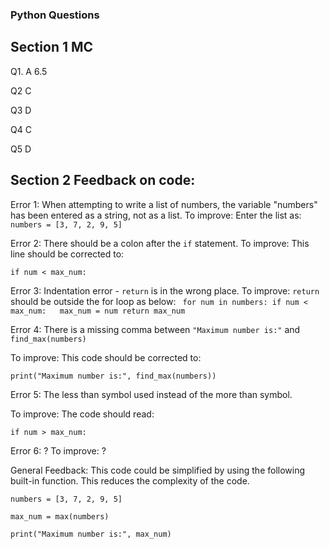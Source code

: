 ### Python Questions 

## Section 1 MC
Q1. A 6.5

Q2  C

Q3  D 

Q4  C 

Q5  D 

## Section 2 Feedback on code: 

Error 1: When attempting to write a list of numbers, the variable "numbers" has been entered as a 
string, not as a list. 
To improve: Enter the list as: 
`numbers = [3, 7, 2, 9, 5]`

Error 2:  There should be a colon after the `if` statement. 
To improve: This line should be corrected to: 

`if num < max_num:`

Error 3: Indentation error - `return` is in the wrong place. 
To improve: `return` should be outside the for loop as below: 
`
for num in numbers:
    if num < max_num:  
        max_num = num
return max_num` 

Error 4: There is a missing comma between `"Maximum number is:"` and `find_max(numbers)`

To improve: This code should be corrected to: 

`print("Maximum number is:", find_max(numbers))`


Error 5: The less than symbol used instead of the more than symbol.  

To improve: The code should read: 

`if num > max_num:`


Error 6: ?
To improve: ?

General Feedback: 
This code could be simplified by using the following built-in function. 
This reduces the complexity of the code. 

`numbers = [3, 7, 2, 9, 5]`

`max_num = max(numbers)`

`print("Maximum number is:", max_num)`



